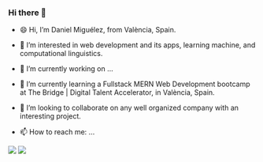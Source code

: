 ### Hi there 👋

<!--
**DanielMiguelez/DanielMiguelez** is a ✨ _special_ ✨ repository because its `README.md` (this file) appears on your GitHub profile.-->



- 😄 Hi, I’m Daniel Miguélez, from València, Spain.
- 👀 I’m interested in web development and its apps, learning machine, and computational linguistics.
- 🔭 I’m currently working on ...
- 🌱 I’m currently learning a Fullstack MERN Web Development bootcamp at The Bridge | Digital Talent Accelerator, in València, Spain.
- 💞️ I’m looking to collaborate on any well organized company with an interesting project.


- 📫 How to reach me: ...

<img src="https://camo.githubusercontent.com/c00f87aeebbec37f3ee0857cc4c20b21fefde8a96caf4744383ebfe44a47fe3f/68747470733a2f2f696d672e736869656c64732e696f2f62616467652f2d4c696e6b6564496e2d2532333030373742353f7374796c653d666f722d7468652d6261646765266c6f676f3d6c696e6b6564696e266c6f676f436f6c6f723d7768697465" data-canonical-src="https://img.shields.io/badge/-LinkedIn-%230077B5?style=for-the-badge&amp;logo=linkedin&amp;logoColor=white" style="max-width: 100%;">

<img src="https://camo.githubusercontent.com/927d6b3961fa048ff7303daf291cb5869dfa25018997cf8c1373c2f6a85b1458/68747470733a2f2f696d672e736869656c64732e696f2f62616467652f2d476d61696c2d2532333333333f7374796c653d666f722d7468652d6261646765266c6f676f3d676d61696c266c6f676f436f6c6f723d7768697465" data-canonical-src="https://img.shields.io/badge/-Gmail-%23333?style=for-the-badge&amp;logo=gmail&amp;logoColor=white" style="max-width: 100%;">


